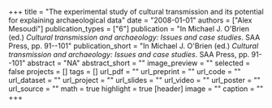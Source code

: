 +++
title = "The experimental study of cultural transmission and its potential for explaining archaeological data"
date = "2008-01-01"
authors = ["Alex Mesoudi"]
publication_types = ["6"]
publication = "In Michael J. O'Brien (ed.) _Cultural transmission and archaeology: Issues and case studies_. SAA Press, pp. 91--101"
publication_short = "In Michael J. O'Brien (ed.) _Cultural transmission and archaeology: Issues and case studies_. SAA Press, pp. 91--101"
abstract = "NA"
abstract_short = ""
image_preview = ""
selected = false
projects = []
tags = []
url_pdf = ""
url_preprint = ""
url_code = ""
url_dataset = ""
url_project = ""
url_slides = ""
url_video = ""
url_poster = ""
url_source = ""
math = true
highlight = true
[header]
image = ""
caption = ""
+++
